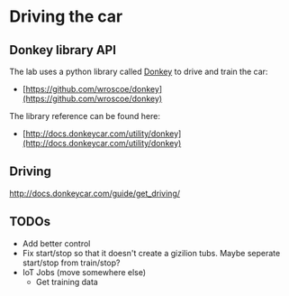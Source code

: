 # Driving the car

## Donkey library API

The lab uses a python library called [Donkey](https://github.com/wroscoe/donkey) to drive and train the car:
- [https://github.com/wroscoe/donkey](https://github.com/wroscoe/donkey)

The library reference can be found here:
- [http://docs.donkeycar.com/utility/donkey](http://docs.donkeycar.com/utility/donkey)

## Driving

http://docs.donkeycar.com/guide/get_driving/

## TODOs

- Add better control
- Fix start/stop so that it doesn't create a gizilion tubs. Maybe seperate start/stop from train/stop? 
- IoT Jobs (move somewhere else)
   - Get training data